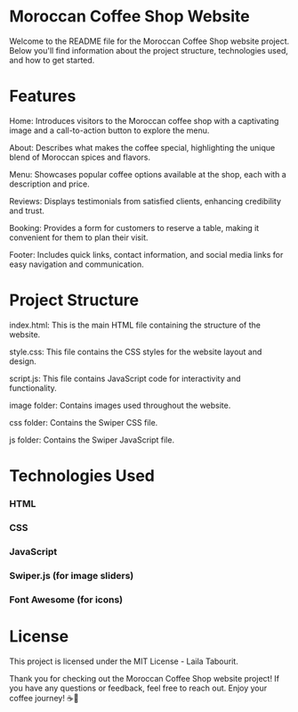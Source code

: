 # Moroccan Coffee Shop Website
<p> Welcome to the README file for the Moroccan Coffee Shop website project. Below you'll find information about the project structure, technologies used, and how to get started.</p>

# Features
Home: Introduces visitors to the Moroccan coffee shop with a captivating image and a call-to-action button to explore the menu.

About: Describes what makes the coffee special, highlighting the unique blend of Moroccan spices and flavors.

Menu: Showcases popular coffee options available at the shop, each with a description and price.

Reviews: Displays testimonials from satisfied clients, enhancing credibility and trust.

Booking: Provides a form for customers to reserve a table, making it convenient for them to plan their visit.

Footer: Includes quick links, contact information, and social media links for easy navigation and communication.

# Project Structure

index.html: This is the main HTML file containing the structure of the website.

style.css: This file contains the CSS styles for the website layout and design.

script.js: This file contains JavaScript code for interactivity and functionality.

image folder: Contains images used throughout the website.

css folder: Contains the Swiper CSS file.

js folder: Contains the Swiper JavaScript file.

# Technologies Used
### HTML

### CSS

### JavaScript

### Swiper.js (for image sliders)

### Font Awesome (for icons)
# License
This project is licensed under the MIT License - Laila Tabourit.

Thank you for checking out the Moroccan Coffee Shop website project! If you have any questions or feedback, feel free to reach out. Enjoy your coffee journey! ☕🌟
